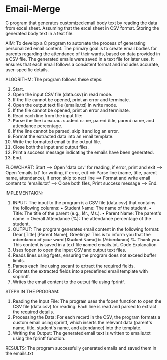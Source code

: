 # Email-Merge
C program that generates customized email body text by reading the data from excel sheet. Assuming that the excel sheet in CSV format. Storing the generated body text in a text file.


AIM:
To develop a C program to automate the process of generating personalized email content. The
primary goal is to create email bodies for parents regarding the attendance of their wards, based
on data provided in a CSV file. The generated emails were saved in a text file for later use. It
ensures that each email follows a consistent format and includes accurate, user-specific details.

ALGORITHM:
The program follows these steps:
1. Start.
2. Open the input CSV file (data.csv) in read mode.
3. If the file cannot be opened, print an error and terminate.
4. Open the output text file (emails.txt) in write mode.
5. If the file cannot be opened, print an error and terminate.
6. Read each line from the input file:
7. Parse the line to extract student name, parent title, parent name, and attendance percentage.
8. If the line cannot be parsed, skip it and log an error.
9. Format the extracted data into an email template.
10. Write the formatted email to the output file.
11. Close both the input and output files.
12. Print a success message indicating the emails have been generated.
13. End.

FLOWCHART:
Start ==> Open 'data.csv' for reading, if error, print and exit ==> Open 'emails.txt' for writing, if
error, exit ==> Parse line (name, title, parent name, attendance), if error, skip to next line ==>
Format and write email content to 'emails.txt’ ==> Close both files, Print success message ==>
End.

IMPLEMENTAION:
1. INPUT:
The input to the program is a CSV file (data.csv) that contains the following columns:
• Student Name: The name of the student.
• Title: The title of the parent (e.g., Mr., Ms.).
• Parent Name: The parent's name.
• Overall Attendance (%): The attendance percentage of the student.
2. OUTPUT:
The program generates email content in the following format:
Dear [Title] [Parent Name],
Greetings!
This is to inform you that the attendance of your ward [Student Name] is [Attendance] %.
Thank you.
This content is saved in a text file named emails.txt.
Code Explanation
1. Uses fopen to open the input CSV and output text files.
2. Reads lines using fgets, ensuring the program does not exceed buffer limits.
3. Parses each line using sscanf to extract the required fields.
4. Formats the extracted fields into a predefined email template with snprintf.
5. Writes the email content to the output file using fprintf.

STEPS IN THE PROGRAM:
1. Reading the Input File: The program uses the fopen function to open the CSV file
(data.csv) for reading. Each line is read and parsed to extract the required details.
2. Processing the Data: For each record in the CSV, the program formats a custom email
using sprintf, which inserts the relevant data (parent's name, title, student's name, and
attendance) into the template.
3. Writing the Output: The generated email text is written to emails.txt using the fprintf
function.

RESULTS:
The program successfully generated emails and saved them in the emails.txt
